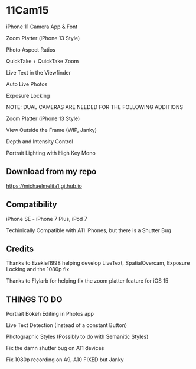 # 11Cam15

iPhone 11 Camera App & Font

Zoom Platter (iPhone 13 Style)

Photo Aspect Ratios

QuickTake + QuickTake Zoom

Live Text in the Viewfinder 

Auto Live Photos

Exposure Locking

NOTE: DUAL CAMERAS ARE NEEDED FOR THE FOLLOWING ADDITIONS

Zoom Platter (iPhone 13 Style)

View Outside the Frame (WIP, Janky)

Depth and Intensity Control

Portrait Lighting with High Key Mono

## Download from my repo

https://michaelmelita1.github.io

## Compatibility

iPhone SE - iPhone 7 Plus, iPod 7

Techinically Compatible with A11 iPhones, but there is a Shutter Bug

## Credits
Thanks to Ezekiel1998 helping develop LiveText, SpatialOvercam, Exposure Locking and the 1080p fix

Thanks to Flylarb for helping fix the zoom platter feature for iOS 15
## THINGS TO DO
Portrait Bokeh Editing in Photos app

Live Text Detection (Instead of a constant Button)

Photographic Styles (Possibly to do with Semanitic Styles)

Fix the damn shutter bug on A11 devices

~~Fix 1080p recording on A9, A10~~	FIXED but Janky

